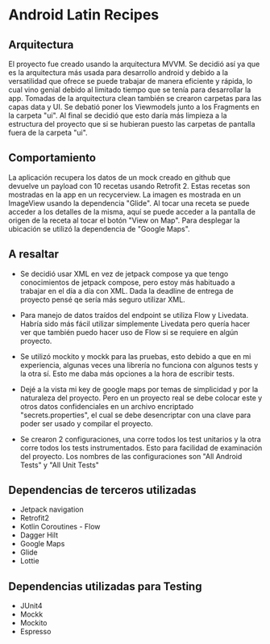 # Android Latin Recipes

## Arquitectura
El proyecto fue creado usando la arquitectura MVVM. Se decidió así ya que es la arquitectura más usada para desarrollo android y debido a la versatilidad que ofrece se puede trabajar de manera eficiente y rápida, lo cual vino genial debido al limitado tiempo que se tenía para desarrollar la app.
Tomadas de la arquitectura clean también se crearon carpetas para las capas data y UI. Se debatió poner los Viewmodels junto a los Fragments en la carpeta "ui". Al final se decidió que esto daría más limpieza a la estructura del proyecto que si se hubieran puesto las carpetas de pantalla fuera de la carpeta "ui".

## Comportamiento
La aplicación recupera los datos de un mock creado en github que devuelve un payload con 10 recetas usando Retrofit 2. Estas recetas son mostradas en la app en un recycerview. La imagen es mostrada en un ImageView usando la dependencia "Glide". Al tocar una receta se puede acceder a los detalles de la misma, aquí se puede acceder a la pantalla de origen de la receta al tocar el botón "View on Map". Para desplegar la ubicación se utilizó la dependencia de "Google Maps".

## A resaltar

- Se decidió usar XML en vez de jetpack compose ya que tengo conocimientos de jetpack compose, pero estoy más habituado a trabajar en el día a día con XML. Dada la deadline de entrega de proyecto pensé qe sería más seguro utilizar XML.

- Para manejo de datos traídos del endpoint se utiliza Flow y Livedata. Habría sido más fácil utilizar simplemente Livedata pero quería hacer ver que también puedo hacer uso de Flow si se requiere en algún proyecto.

- Se utilizó mockito y mockk para las pruebas, esto debido a que en mi experiencia, algunas veces una librería no funciona con algunos tests y la otra sí. Esto me daba más opciones a la hora de escribir tests.

- Dejé a la vista mi key de google maps por temas de simplicidad y por la naturaleza del proyecto. Pero en un proyecto real se debe colocar este y otros datos confidenciales en un archivo encriptado "secrets.properties", el cual se debe desencriptar con una clave para poder ser usado y compilar el proyecto.

- Se crearon 2 configuraciones, una corre todos los test unitarios y la otra corre todos los tests instrumentados. Esto para facilidad de examinación del proyecto. Los nombres de las configuraciones son "All Android Tests" y "All Unit Tests"

## Dependencias de terceros utilizadas

- Jetpack navigation
- Retrofit2
- Kotlin Coroutines - Flow
- Dagger Hilt
- Google Maps
- Glide
- Lottie

## Dependencias utilizadas para Testing

- JUnit4
- Mockk
- Mockito
- Espresso
